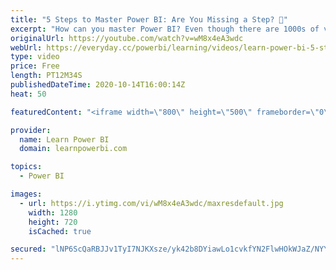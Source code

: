 ```yaml
---
title: "5 Steps to Master Power BI: Are You Missing a Step? 🤔"
excerpt: "How can you master Power BI? Even though there are 1000s of videos and training lessons available for Power BI…why do some people still struggle to master Power BI? To feel confident and comfortable using Power BI? Why do they keep getting stuck? Unable to cross the learning-doing gap?  Imagine if you"
originalUrl: https://youtube.com/watch?v=wM8x4eA3wdc
webUrl: https://everyday.cc/powerbi/learning/videos/learn-power-bi-5-steps-to-master-power-bi-are-you-missing-a-step-/
type: video
price: Free
length: PT12M34S
publishedDateTime: 2020-10-14T16:00:14Z
heat: 50

featuredContent: "<iframe width=\"800\" height=\"500\" frameborder=\"0\" src=\"https://www.youtube.com/embed/wM8x4eA3wdc\" allow=\"accelerometer; autoplay; encrypted-media; gyroscope; picture-in-picture\" allowfullscreen></iframe>"

provider:
  name: Learn Power BI
  domain: learnpowerbi.com

topics:
  - Power BI

images:
  - url: https://i.ytimg.com/vi/wM8x4eA3wdc/maxresdefault.jpg
    width: 1280
    height: 720
    isCached: true

secured: "lNP6ScQaRBJJv1TyI7NJKXsze/yk42b8DYiawLo1cvkfYN2FlwHOkWJaZ/NYY99Cf7n45NA28kEIao7GqEDvHCfXLk7JeqGAgtDVhKFyoZYpMR+DfJvyWgcjms/+nfLjagQigtk8TCRVxO5h8W1XinHy4y3p5Xt+CU6ePlQ8pDx+JHSVd48gJl45+q4+THlYBvsb8PxgjpeJUDfpEKisn4uJem1a7qgNJHTr9fFmQFWXhrgNsUjVl/hcex27euIQMg+dM8CRjokXt4rjhXbUouwg+2LGARps489tfNYLTlKvmvMxYdFVkBZ4wHvqtqRcmewSxGTE32meceFfF0I3BoTtXa7oO54NGUFdmOLiKlAxM42UKde2Uq0XAFVVn0xZqCArO8PZFmg+2EzG8sFY/kgDj4xPiN17acPS7AIBrHE=;mo3PjZEipNUuRaa4AAenBQ=="
---
```


